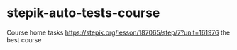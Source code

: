 # stepik-auto-tests-course
Course home tasks
https://stepik.org/lesson/187065/step/7?unit=161976
the best course
